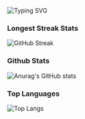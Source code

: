 ![Typing SVG](https://readme-typing-svg.herokuapp.com?color=%2880808&lines=D4rkKaizen+|+Change+to+the+best)

### Longest Streak Stats

![GitHub Streak](https://github-readme-streak-stats.herokuapp.com/?user=D4rkKaizen&theme=dark&include_all_commits=true&count_private=true&show_icons=true)


<!-- ### Achievements

![trophy](https://github-profile-trophy.vercel.app/?username=D4rkKaizen)
-->
### Github Stats

![Anurag's GitHub stats](https://github-readme-stats.vercel.app/api?username=D4rkKaizen&theme=dark&include_all_commits=true&count_private=true&show_icons=true)

### Top Languages

![Top Langs](https://github-readme-stats.vercel.app/api/top-langs/?username=D4rkKaizen&theme=dark&layout=compact&include_all_commits=true&count_private=true&show_icons=true)
<!--
CodeWars & LeetCode stats:

[![codewars](https://www.codewars.com/users/D4rkKaizen/badges/small)](https://www.codewars.com/users/D4rkKaizen)

![KnlnKS's LeetCode stats](https://leetcode-stats-six.vercel.app/api?username=D4rkKaizen&theme=dark)
-->









<!--
**D4rkKaizenD4rkKaizen** is a ✨ _special_ ✨ repository because its `README.md` (this file) appears on your GitHub profile.

Here are some ideas to get you started:

- 🔭 I’m currently working on ...
- 🌱 I’m currently learning ...
- 👯 I’m looking to collaborate on ...
- 🤔 I’m looking for help with ...
- 💬 Ask me about ...
- 📫 How to reach me: ...
- 😄 Pronouns: ...
- ⚡ Fun fact: ...
-->

